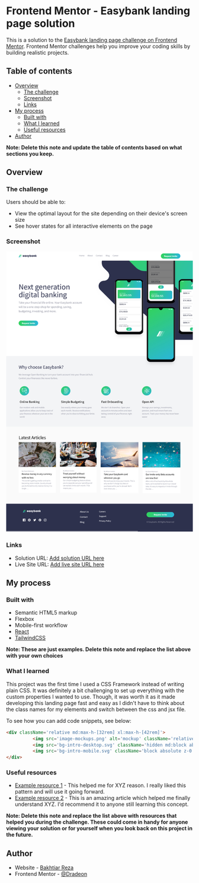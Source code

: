 # Frontend Mentor - Easybank landing page solution

This is a solution to the [Easybank landing page challenge on Frontend Mentor](https://www.frontendmentor.io/challenges/easybank-landing-page-WaUhkoDN). Frontend Mentor challenges help you improve your coding skills by building realistic projects. 

## Table of contents

- [Overview](#overview)
  - [The challenge](#the-challenge)
  - [Screenshot](#screenshot)
  - [Links](#links)
- [My process](#my-process)
  - [Built with](#built-with)
  - [What I learned](#what-i-learned)
  - [Useful resources](#useful-resources)
- [Author](#author)

**Note: Delete this note and update the table of contents based on what sections you keep.**

## Overview

### The challenge

Users should be able to:

- View the optimal layout for the site depending on their device's screen size
- See hover states for all interactive elements on the page

### Screenshot

![Screenshot](./Screenshots/DesktopScreenshot.png)

### Links

- Solution URL: [Add solution URL here](https://your-solution-url.com)
- Live Site URL: [Add live site URL here](https://your-live-site-url.com)

## My process

### Built with

- Semantic HTML5 markup
- Flexbox
- Mobile-first workflow
- [React](https://reactjs.org/)
- [TailwindCSS](https://tailwindcss.com/)

**Note: These are just examples. Delete this note and replace the list above with your own choices**

### What I learned

This project was the first time I used a CSS Framework instead of writing plain CSS. It was definitely a bit challenging to set up everything with the custom properties I wanted to use. Though, it was worth it as it made developing this landing page fast and easy as I didn't have to think about the class names for my elements and switch between the css and jsx file.

To see how you can add code snippets, see below:

```html
<div className='relative md:max-h-[32rem] xl:max-h-[42rem]'>
          <img src='image-mockups.png' alt='mockup' className='relative bottom-20  z-10 sm:bottom-52 md:-right-56 md:bottom-24'></img>
          <img src='bg-intro-desktop.svg' className='hidden md:block absolute z-0 md:min-w-[1280px] md:-right-[54rem] md:-top-[22rem] lg:-right-[44rem] xl:-right-[36rem] -right-[36rem] '></img>
          <img src='bg-intro-mobile.svg' className='block absolute z-0 min-w-[375px] -top-6 -right-4 sm:min-w-[640px] sm:-right-8 sm:-top-20 md:hidden'></img>
</div>
```

### Useful resources

- [Example resource 1](https://www.example.com) - This helped me for XYZ reason. I really liked this pattern and will use it going forward.
- [Example resource 2](https://www.example.com) - This is an amazing article which helped me finally understand XYZ. I'd recommend it to anyone still learning this concept.

**Note: Delete this note and replace the list above with resources that helped you during the challenge. These could come in handy for anyone viewing your solution or for yourself when you look back on this project in the future.**

## Author

- Website - [Bakhtiar Reza](https://bakhtiar-reza-site.vercel.app/)
- Frontend Mentor - [@Dradeon](https://www.frontendmentor.io/profile/Dradeon)


